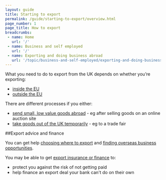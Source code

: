 ```yaml
---
layout: guide
title: Starting to export
permalink: /guide/starting-to-export/overview.html
page_number: 1
page_title: How to export
breadcrumbs:
 - name: Home
   url: '/'
 - name: Business and self employed
   url: '/'
 - name: Exporting and doing business abroad
   url: '/topic/business-and-self-employed/exporting-and-doing-business-abroad.html'   
---
```


What you need to do to export from the UK depends on whether you’re exporting:

- [inside the EU](/starting-to-export/inside-the-eu)
- [outside the EU](/starting-to-export/outside-the-eu)

There are different processes if you either:

- [send small, low value goods abroad](/send-goods-abroad) - eg after selling goods on an online auction site
- [take goods out of the UK temporarily](/guide/take-goods-out-uk-temporarily-for-business/overview.html) - eg to a trade fair

##Export advice and finance

You can get help [choosing where to export](/start/choosing-export-market-ukti.html) and [finding overseas business opportunities](/start/find-overseas-business-opportunities.html).

You may be able to get [export insurance or finance](/export-insurance-export-finance.html) to:

- protect you against the risk of not getting paid  
- help finance an export deal your bank can't do on their own   

